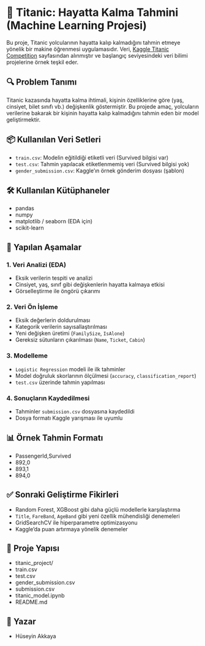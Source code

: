 # 🚢 Titanic: Hayatta Kalma Tahmini (Machine Learning Projesi)

Bu proje, Titanic yolcularının hayatta kalıp kalmadığını tahmin etmeye yönelik bir makine öğrenmesi uygulamasıdır. Veri, [Kaggle Titanic Competition](https://www.kaggle.com/competitions/titanic) sayfasından alınmıştır ve başlangıç seviyesindeki veri bilimi projelerine örnek teşkil eder.

## 🔍 Problem Tanımı

Titanic kazasında hayatta kalma ihtimali, kişinin özelliklerine göre (yaş, cinsiyet, bilet sınıfı vb.) değişkenlik göstermiştir. Bu projede amaç, yolcuların verilerine bakarak bir kişinin hayatta kalıp kalmadığını tahmin eden bir model geliştirmektir.

## 📦 Kullanılan Veri Setleri

- `train.csv`: Modelin eğitildiği etiketli veri (Survived bilgisi var)
- `test.csv`: Tahmin yapılacak etiketlenmemiş veri (Survived bilgisi yok)
- `gender_submission.csv`: Kaggle’ın örnek gönderim dosyası (şablon)

## 🛠 Kullanılan Kütüphaneler

- pandas
- numpy
- matplotlib / seaborn (EDA için)
- scikit-learn

## 🧪 Yapılan Aşamalar

### 1. Veri Analizi (EDA)

- Eksik verilerin tespiti ve analizi
- Cinsiyet, yaş, sınıf gibi değişkenlerin hayatta kalmaya etkisi
- Görselleştirme ile öngörü çıkarımı

### 2. Veri Ön İşleme

- Eksik değerlerin doldurulması
- Kategorik verilerin sayısallaştırılması
- Yeni değişken üretimi (`FamilySize`, `IsAlone`)
- Gereksiz sütunların çıkarılması (`Name`, `Ticket`, `Cabin`)

### 3. Modelleme

- `Logistic Regression` modeli ile ilk tahminler
- Model doğruluk skorlarının ölçülmesi (`accuracy`, `classification_report`)
- `test.csv` üzerinde tahmin yapılması

### 4. Sonuçların Kaydedilmesi

- Tahminler `submission.csv` dosyasına kaydedildi
- Dosya formatı Kaggle yarışması ile uyumlu

## 📊 Örnek Tahmin Formatı

- PassengerId,Survived
- 892,0
- 893,1
- 894,0

## ✅ Sonraki Geliştirme Fikirleri

- Random Forest, XGBoost gibi daha güçlü modellerle karşılaştırma
- `Title`, `FareBand`, `AgeBand` gibi yeni özellik mühendisliği denemeleri
- GridSearchCV ile hiperparametre optimizasyonu
- Kaggle’da puan artırmaya yönelik denemeler

## 📁 Proje Yapısı

- titanic_project/
- train.csv
- test.csv
- gender_submission.csv
- submission.csv
- titanic_model.ipynb
- README.md

## 👤 Yazar

- Hüseyin Akkaya
